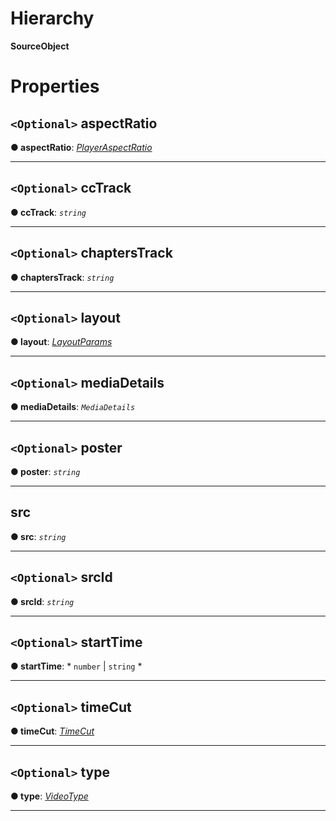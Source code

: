 

# Hierarchy

**SourceObject**

# Properties

<a id="aspectratio"></a>

## `<Optional>` aspectRatio

**● aspectRatio**: *[PlayerAspectRatio](../modules/annotoplayer.md#playeraspectratio)*

___
<a id="cctrack"></a>

## `<Optional>` ccTrack

**● ccTrack**: *`string`*

___
<a id="chapterstrack"></a>

## `<Optional>` chaptersTrack

**● chaptersTrack**: *`string`*

___
<a id="layout"></a>

## `<Optional>` layout

**● layout**: *[LayoutParams](layoutplugin.layoutparams.md)*

___
<a id="mediadetails"></a>

## `<Optional>` mediaDetails

**● mediaDetails**: *`MediaDetails`*

___
<a id="poster"></a>

## `<Optional>` poster

**● poster**: *`string`*

___
<a id="src"></a>

##  src

**● src**: *`string`*

___
<a id="srcid"></a>

## `<Optional>` srcId

**● srcId**: *`string`*

___
<a id="starttime"></a>

## `<Optional>` startTime

**● startTime**: * `number` &#124; `string`
*

___
<a id="timecut"></a>

## `<Optional>` timeCut

**● timeCut**: *[TimeCut](timecutplugin.timecut.md)*

___
<a id="type"></a>

## `<Optional>` type

**● type**: *[VideoType](../modules/annotoplayer.md#videotype)*

___

